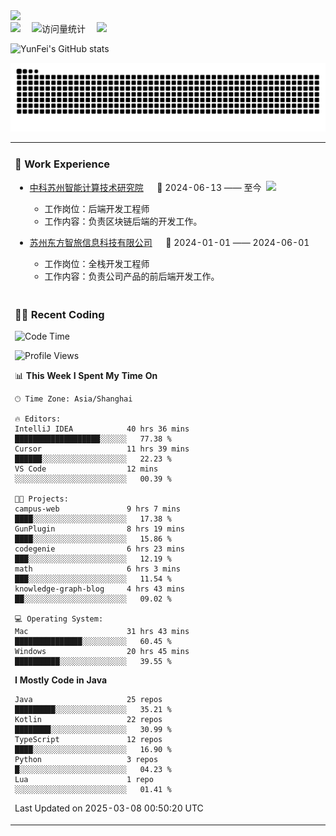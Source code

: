   <!-- dynamic typing effect 动态打字效果 -->
  <div>
    <a href="http://yunfei.plus">
      <img src="https://readme-typing-svg.demolab.com?font=Fira+Code&pause=1000&width=435&lines=console.log(%22Hello%2C%20World%22);祝您今天愉快!&center=true&size=27" />
    </a>
  </div>

  <div>
    <a href="http://yunfei.plus/"><img src="https://img.shields.io/badge/Website-博客-8c36db" /></a>&emsp;
    <!-- visitor -->
    <img src="https://komarev.com/ghpvc/?username=yunfeidog&label=Views&color=orange&style=flat" alt="访问量统计" />&emsp;
    <!-- wakatime -->    
    <a href="https://wakatime.com/@yunfeidog"><img src="https://wakatime.com/badge/user/42d0678c-368b-448b-9a77-5d21c5b55352.svg" /></a>
  </div>

![YunFei's GitHub stats](https://github-readme-stats.vercel.app/api?username=yunfeidog)

![snake](./dist/github-contribution-grid-snake.svg)


<table>

<tr><td>

### 🏢 Work Experience

<img align="right" width="88" src="https://cdn.jsdelivr.net/gh/yunfeidog/yunfeidog/assets/images/yuanze.png" />

- [中科苏州智能计算技术研究院](http://iict.ac.cn/sy) &emsp; 📌 2024-06-13 —— 至今

    - 工作岗位：后端开发工程师
    - 工作内容：负责区块链后端的开发工作。

- [苏州东方智旅信息科技有限公司](http://www.leyoobao.com/) &emsp; 📌 2024-01-01 —— 2024-06-01

    - 工作岗位：全栈开发工程师
    - 工作内容：负责公司产品的前后端开发工作。

</td></tr>

<tr><td>

### 👩‍💻 Recent Coding

<!--START_SECTION:waka-->
![Code Time](http://img.shields.io/badge/Code%20Time-2%2C589%20hrs%2012%20mins-blue)

![Profile Views](http://img.shields.io/badge/Profile%20Views-2-blue)

📊 **This Week I Spent My Time On** 

```text
🕑︎ Time Zone: Asia/Shanghai

🔥 Editors: 
IntelliJ IDEA            40 hrs 36 mins      ███████████████████░░░░░░   77.38 % 
Cursor                   11 hrs 39 mins      ██████░░░░░░░░░░░░░░░░░░░   22.23 % 
VS Code                  12 mins             ░░░░░░░░░░░░░░░░░░░░░░░░░   00.39 % 

🐱‍💻 Projects: 
campus-web               9 hrs 7 mins        ████░░░░░░░░░░░░░░░░░░░░░   17.38 % 
GunPlugin                8 hrs 19 mins       ████░░░░░░░░░░░░░░░░░░░░░   15.86 % 
codegenie                6 hrs 23 mins       ███░░░░░░░░░░░░░░░░░░░░░░   12.19 % 
math                     6 hrs 3 mins        ███░░░░░░░░░░░░░░░░░░░░░░   11.54 % 
knowledge-graph-blog     4 hrs 43 mins       ██░░░░░░░░░░░░░░░░░░░░░░░   09.02 % 

💻 Operating System: 
Mac                      31 hrs 43 mins      ███████████████░░░░░░░░░░   60.45 % 
Windows                  20 hrs 45 mins      ██████████░░░░░░░░░░░░░░░   39.55 % 
```

**I Mostly Code in Java** 

```text
Java                     25 repos            █████████░░░░░░░░░░░░░░░░   35.21 % 
Kotlin                   22 repos            ████████░░░░░░░░░░░░░░░░░   30.99 % 
TypeScript               12 repos            ████░░░░░░░░░░░░░░░░░░░░░   16.90 % 
Python                   3 repos             █░░░░░░░░░░░░░░░░░░░░░░░░   04.23 % 
Lua                      1 repo              ░░░░░░░░░░░░░░░░░░░░░░░░░   01.41 % 
```




 Last Updated on 2025-03-08 00:50:20 UTC
<!--END_SECTION:waka-->

</td></tr>
<table>
